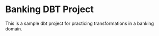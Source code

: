 # Banking DBT Project

This is a sample dbt project for practicing transformations in a banking domain.
